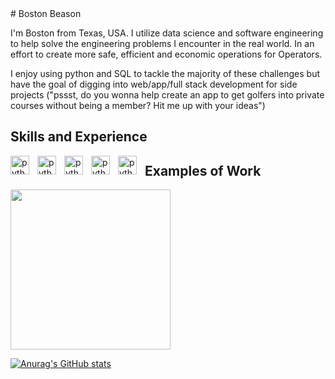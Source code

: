 <link rel="stylesheet" href="https://cdn.jsdelivr.net/gh/devicons/devicon@v2.15.1/devicon.min.css">
# Boston Beason

I'm Boston from Texas, USA. I utilize data science and software engineering to help solve the engineering problems I encounter in the real world. In an effort to create more safe, efficient and economic operations for Operators. 

I enjoy using python and SQL to tackle the majority of these challenges but have the goal of digging into web/app/full stack development for side projects ("pssst, do you wonna help create an app to get golfers into private courses without being a member? Hit me up with your ideas")

## Skills and Experience
<img align="left" alt="python" width ="30px" style="padding-right:10px;" src="https://cdn.jsdelivr.net/gh/devicons/devicon/icons/python/python-original.svg" />
<img align="left" alt="python" width ="30px" style="padding-right:10px;" src="https://cdn.jsdelivr.net/gh/devicons/devicon/icons/postgresql/postgresql-original.svg" />
<img align="left" alt="python" width ="30px" style="padding-right:10px;" src="https://cdn.jsdelivr.net/gh/devicons/devicon/icons/html5/html5-original.svg" />
<img align="left" alt="python" width ="30px" style="padding-right:10px;" src="https://cdn.jsdelivr.net/gh/devicons/devicon/icons/css3/css3-original.svg" />      
<img align="left" alt="python" width ="30px" style="padding-right:10px;" src="https://cdn.jsdelivr.net/gh/devicons/devicon/icons/javascript/javascript-original.svg" />


## Examples of Work
<img src ="https://github.com/babdev117/babdev117/blob/main/agast.gif" width = "256">


[![Anurag's GitHub stats](https://github-readme-stats.vercel.app/api?username=babdev117)](https://github.com/anuraghazra/github-readme-stats)


<!--
**babdev117/babdev117** is a ✨ _special_ ✨ repository because its `README.md` (this file) appears on your GitHub profile.

Here are some ideas to get you started:

- 🔭 I’m currently working on ...
- 🌱 I’m currently learning ...
- 👯 I’m looking to collaborate on ...
- 🤔 I’m looking for help with ...
- 💬 Ask me about ...
- 📫 How to reach me: ...
- 😄 Pronouns: ...
- ⚡ Fun fact: ...
-->
